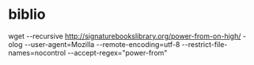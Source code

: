 # biblio


wget --recursive http://signaturebookslibrary.org/power-from-on-high/ -olog --user-agent=Mozilla --remote-encoding=utf-8 --restrict-file-names=nocontrol --accept-regex="power-from"
